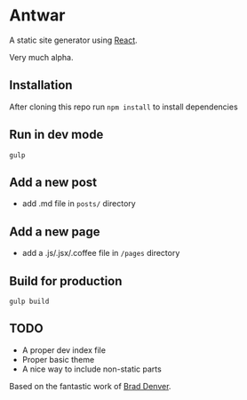 # Antwar

A static site generator using [React](https://github.com/facebook/react).

Very much alpha.

## Installation
After cloning this repo run `npm install` to install dependencies

## Run in dev mode
`gulp`

## Add a new post
* add .md file in `posts/` directory

## Add a new page
* add a .js/.jsx/.coffee file in `/pages` directory

## Build for production
`gulp build`

## TODO
- A proper dev index file
- Proper basic theme
- A nice way to include non-static parts



Based on the fantastic work of [Brad Denver](https://github.com/BradDenver/react-static-site).
